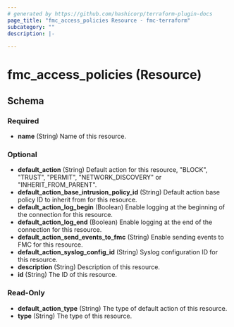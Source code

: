 ```yaml
---
# generated by https://github.com/hashicorp/terraform-plugin-docs
page_title: "fmc_access_policies Resource - fmc-terraform"
subcategory: ""
description: |-
  
---
```


# fmc_access_policies (Resource)





<!-- schema generated by tfplugindocs -->
## Schema

### Required

- **name** (String) Name of this resource.

### Optional

- **default_action** (String) Default action for this resource, "BLOCK", "TRUST", "PERMIT", "NETWORK_DISCOVERY" or "INHERIT_FROM_PARENT".
- **default_action_base_intrusion_policy_id** (String) Default action base policy ID to inherit from for this resource.
- **default_action_log_begin** (Boolean) Enable logging at the beginning of the connection for this resource.
- **default_action_log_end** (Boolean) Enable logging at the end of the connection for this resource.
- **default_action_send_events_to_fmc** (String) Enable sending events to FMC for this resource.
- **default_action_syslog_config_id** (String) Syslog configuration ID for this resource.
- **description** (String) Description of this resource.
- **id** (String) The ID of this resource.

### Read-Only

- **default_action_type** (String) The type of default action of this resource.
- **type** (String) The type of this resource.


